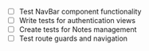 - [ ] Test NavBar component functionality
- [ ] Write tests for authentication views
- [ ] Create tests for Notes management
- [ ] Test route guards and navigation